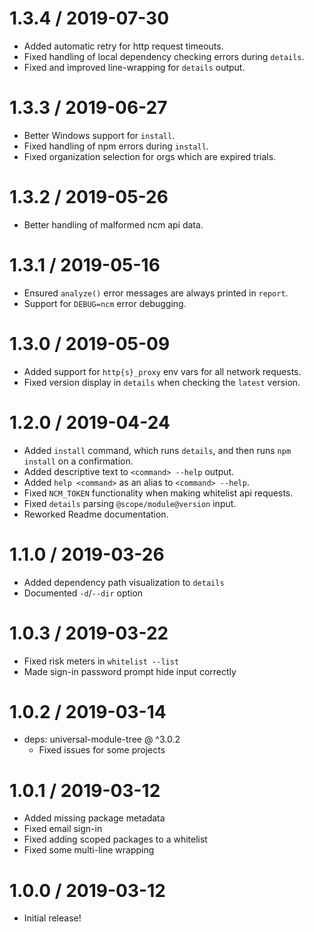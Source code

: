 1.3.4 / 2019-07-30
==================

* Added automatic retry for http request timeouts.
* Fixed handling of local dependency checking errors during `details`.
* Fixed and improved line-wrapping for `details` output.

1.3.3 / 2019-06-27
==================

* Better Windows support for `install`.
* Fixed handling of npm errors during `install`.
* Fixed organization selection for orgs which are expired trials.

1.3.2 / 2019-05-26
==================

* Better handling of malformed ncm api data.

1.3.1 / 2019-05-16
==================

* Ensured `analyze()` error messages are always printed in `report`.
* Support for `DEBUG=ncm` error debugging.

1.3.0 / 2019-05-09
==================

* Added support for `http{s}_proxy` env vars for all network requests.
* Fixed version display in `details` when checking the `latest` version.

1.2.0 / 2019-04-24
==================

* Added `install` command, which runs `details`, and then runs `npm install` on a confirmation.
* Added descriptive text to `<command> --help` output.
* Added `help <command>` as an alias to `<command> --help`.
* Fixed `NCM_TOKEN` functionality when making whitelist api requests.
* Fixed `details` parsing `@scope/module@version` input.
* Reworked Readme documentation.

1.1.0 / 2019-03-26
==================

* Added dependency path visualization to `details`
* Documented `-d`/`--dir` option

1.0.3 / 2019-03-22
==================

* Fixed risk meters in `whitelist --list`
* Made sign-in password prompt hide input correctly

1.0.2 / 2019-03-14
==================

* deps: universal-module-tree @ ^3.0.2
  - Fixed issues for some projects

1.0.1 / 2019-03-12
==================

* Added missing package metadata
* Fixed email sign-in
* Fixed adding scoped packages to a whitelist
* Fixed some multi-line wrapping

1.0.0 / 2019-03-12
==================

* Initial release!

